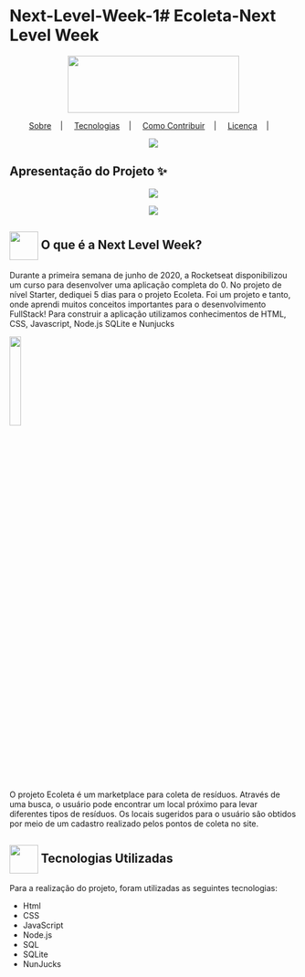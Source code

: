 # Next-Level-Week-1# Ecoleta-Next Level Week

<p align="center">
<image style"
       src="https://github.com/DanielFelipeDeveloper/Next-Level-Week-1/blob/master/public/assets/logo.svg" 
       width="300" height="100"/></br>
</p>

<p align="center">
<a href="#sobre-memo">Sobre</a>&nbsp;&nbsp;&nbsp; | &nbsp;&nbsp;&nbsp;
<a href="#tecnologias-rocket">Tecnologias</a>&nbsp;&nbsp;&nbsp; | &nbsp;&nbsp;&nbsp;
<a href="#como-contribuir-">Como Contribuir</a>&nbsp;&nbsp;&nbsp; | &nbsp;&nbsp;&nbsp;
<a href="#licença-scroll">Licença</a>&nbsp;&nbsp;&nbsp; | &nbsp;&nbsp;&nbsp;
</p>

<p align="center">
<image src="https://img.shields.io/badge/JavaScript-Node.js-NunJucks"/>
</p>

## Apresentação do Projeto :sparkles:

<p align="center">
<image src="https://github.com/DanielFelipeDeveloper/Next-Level-Week-1/blob/master/public/assets/img/Ecoleta%20DarkMode.PNG" />
</p>

<p align="center">
<image src="https://github.com/DanielFelipeDeveloper/Next-Level-Week-1/blob/master/public/assets/img/ecoletaform.png" />
</p>

<h2> <img src= "https://img.icons8.com/plasticine/2x/rocket.png" width="50px" height="50px" align="center"/>   O que é a Next Level Week? </h2>

  <p> Durante a primeira semana de junho de 2020, a Rocketseat disponibilizou um curso para desenvolver uma aplicação completa do 0. No projeto de nível Starter, dediquei 5 dias para o projeto Ecoleta. Foi um projeto e tanto, onde aprendi muitos conceitos importantes para o desenvolvimento FullStack! Para construir a aplicação utilizamos conhecimentos de HTML, CSS, Javascript, Node.js SQLite e Nunjucks</p>
  
 <img src = https://github.com/mjulialobo/Next-Level-Week/blob/master/public/extras-aula-1/icones/logo.svg width="20% " align="center">
  <p> O projeto Ecoleta é um marketplace para coleta de resíduos. Através de uma busca, o usuário pode encontrar um local próximo para levar diferentes tipos de resíduos. Os locais sugeridos para o usuário são obtidos por meio de um cadastro realizado pelos pontos de coleta no site. </p>
 
<h2> <img src = "https://cdn3.iconfinder.com/data/icons/chat-bot-emoji-blue-filled-color/300/14134081Untitled-3-512.png" width="50px" height="50px" align="center"/> Tecnologias Utilizadas </h2>
<p> Para a realização do projeto, foram utilizadas as seguintes tecnologias:
<ul>
<li> Html </li>  
<li> CSS </li>
<li> JavaScript </li>
<li> Node.js </li>
<li> SQL </li>
<li> SQLite </li> 
<li> NunJucks </li>   

</ul> </p>
